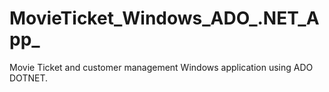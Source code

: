 # MovieTicket_Windows_ADO_.NET_App_
Movie Ticket and customer management Windows application using ADO DOTNET. 
